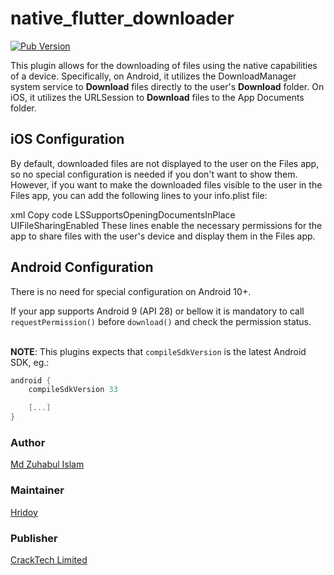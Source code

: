 # native_flutter_downloader

[![Pub Version](https://img.shields.io/pub/v/native_flutter_downloader)](https://pub.dev/packages/native_flutter_downloader)

This plugin allows for the downloading of files using the native capabilities of a device. Specifically, on Android, it utilizes the DownloadManager system service to **Download** files directly to the user's **Download** folder. On iOS, it utilizes the URLSession to **Download** files to the App Documents folder.

## iOS Configuration

By default, downloaded files are not displayed to the user on the Files app, so no special configuration is needed if you don't want to show them. However, if you want to make the downloaded files visible to the user in the Files app, you can add the following lines to your info.plist file:

xml
Copy code
<key>LSSupportsOpeningDocumentsInPlace</key>
<true/>
<key>UIFileSharingEnabled</key>
<true/>
These lines enable the necessary permissions for the app to share files with the user's device and display them in the Files app.

## Android Configuration

There is no need for special configuration on Android 10+.

If your app supports Android 9 (API 28) or bellow it is mandatory to call `requestPermission()` before `download()` and check the permission status.<br><br>

**NOTE**: This plugins expects that `compileSdkVersion` is the latest Android SDK, eg.:

```groovy
android {
    compileSdkVersion 33

    [...]
}
```

### Author

[Md Zuhabul Islam](https:/github.com/zuhabul)

### Maintainer

[Hridoy](https://github.com/hr1d0y)

### Publisher

[CrackTech Limited](https://cracktech.org)

